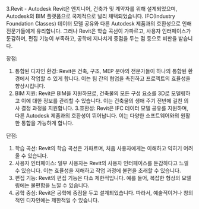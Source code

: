 3.Revit - Autodesk 
Revit은 엔지니어, 건축가 및 계약자를 위해 설계되었으며, Autodesk의 BIM 플랫폼으로 국제적으로 널리 채택되었습니다. IFC(Industry Foundation Classes) 데이터 모델 공유와 다른 Autodesk 제품과의 호환성으로 인해 전문가들에게 유리합니다. 그러나 Revit은 학습 곡선이 가파르고, 사용자 인터페이스가 둔감하며, 편집 기능이 부족하고, 공학에 지나치게 중점을 두는 점 등으로 비판을 받습니다.

장점:
1. 통합된 디자인 환경: Revit은 건축, 구조, MEP 분야의 전문가들이 하나의 통합된 환경에서 작업할 수 있게 합니다. 이는 팀 간의 협업을 촉진하고 프로젝트의 효율성을 향상시킵니다.
2. BIM 지원: Revit은 BIM을 지원하므로, 건축물의 모든 구성 요소를 3D로 모델링하고 이에 대한 정보를 관리할 수 있습니다. 이는 건축물의 생애 주기 전반에 걸친 의사 결정 과정을 지원합니다.
3.호환성: Revit은 IFC 데이터 모델 공유를 지원하며, 다른 Autodesk 제품과의 호환성이 뛰어납니다. 이는 다양한 소프트웨어와의 원활한 통합을 가능하게 합니다.

단점:
1. 학습 곡선: Revit의 학습 곡선은 가파르며, 처음 사용자에게는 이해하고 익히기 어려울 수 있습니다.
2. 사용자 인터페이스: 일부 사용자는 Revit의 사용자 인터페이스를 둔감하다고 느낄 수 있습니다. 이는 효율성을 저해하고 작업 과정에 불편을 초래할 수 있습니다.
3. 편집 기능: Revit의 편집 기능은 다소 제한적입니다. 예를 들어, 복잡한 형상의 모델링에는 불편함을 느낄 수 있습니다.
4. 공학 중심: Revit은 공학에 중점을 두고 설계되었습니다. 따라서, 예술적이거나 창의적인 디자인에는 제한적일 수 있습니다.


